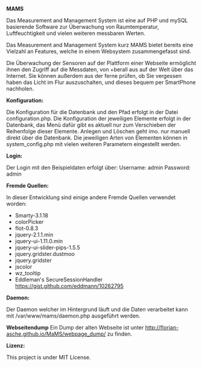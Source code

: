 **MAMS**

Das Measurement and Management System ist eine auf PHP und mySQL basierende Software zur Überwachung von Raumtemperatur, Luftfeuchtigkeit und vielen weiteren messbaren Werten.

Das Measurement and Management System kurz MAMS bietet bereits eine Vielzahl an Features, welche in einem Websystem zusammengefasst sind.

Die Überwachung der Sensoren auf der Plattform einer Webseite ermöglicht ihnen den Zugriff auf die Messdaten, von +berall aus auf der Welt über das Internet. Sie können außerdem aus der ferne prüfen, ob Sie vergessen haben das Licht im Flur auszuschalten, und dieses bequem per SmartPhone nachholen.

**Konfiguration:**

Die Konfiguration für die Datenbank und den Pfad erfolgt in der Datei configuration.php.
Die Konfiguration der jeweiligen Elemente erfolgt in der Datenbank, das Menü dafür gibt es aktuell nur zum Verschieben der Reihenfolge dieser Elemente. Anlegen und Löschen geht imo. nur manuell direkt über die Datenbank.
Die jeweiligen Arten von Elementen können in system_config.php mit vielen weiteren Parametern eingestellt werden.

**Login:**

Der Login mit den Beispieldaten erfolgt über:
Username: admin
Password: admin

**Fremde Quellen:**

In dieser Entwicklung sind einige andere Fremde Quellen verwendet worden:
- Smarty-3.1.18
- colorPicker
- flot-0.8.3
- jquery-2.1.1.min
- jquery-ui-1.11.0.min
- jquery-ui-slider-pips-1.5.5
- jquery.gridster.dustmoo
- jquery.gridster
- jscolor
- wz_tooltip
- Eddleman's SecureSessionHandler https://gist.github.com/eddmann/10262795

**Daemon:**

Der Daemon welcher im Hintergrund läuft und die Daten verarbeitet kann mit /var/www/mams/daemon.php ausgeführt werden.

**Webseitendump**
Ein Dump der alten Webseite ist unter http://florian-asche.github.io/MaMS/webpage_dump/ zu finden.

**Lizenz:**

This project is under MIT License.